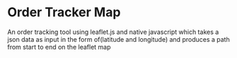 # Order Tracker Map
An order tracking tool using leaflet.js and native javascript which takes a json data as input in the form of(latitude and longitude) and produces a path from start to end on the leaflet map
